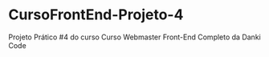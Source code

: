 # CursoFrontEnd-Projeto-4
 Projeto Prático #4 do curso Curso Webmaster Front-End Completo da Danki Code
